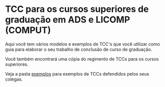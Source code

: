 
# TCC para os cursos superiores de graduação em ADS e LICOMP (COMPUT)

Aqui você tem vários modelos e exemplos de TCC's que você utilizar como guia para elaborar o seu trabalho de conclusão de curso de graduação. 

Você também encontrará uma cópia do regimento de TCCs para os cursos superiores.

Veja a pasta [exemplos](exemplos) para exemplos de TCCs defendidos pelos seus colegas.

